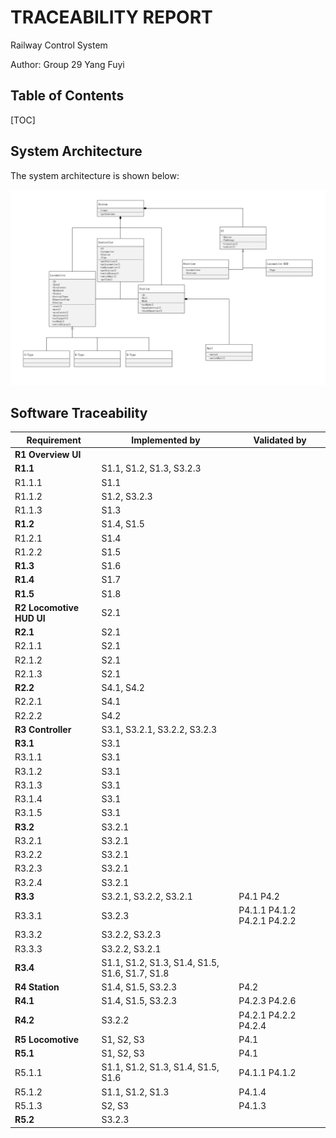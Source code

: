 #  TRACEABILITY REPORT

Railway Control System

Author: Group 29  Yang Fuyi



## Table of Contents 

[TOC]

## System Architecture

The system architecture is shown below:

![class_diagram_REQ.png](class_diagram_REQ.png)



## Software Traceability

| Requirement        | Implemented by | Validated by |
| ------------------ | -------------- | ------------ |
| **R1 Overview UI** |                |              |
| **R1.1**           | S1.1, S1.2, S1.3, S3.2.3 |              |
| R1.1.1             | S1.1 |              |
| R1.1.2             | S1.2, S3.2.3 |              |
| R1.1.3             | S1.3 |              |
| **R1.2**           | S1.4, S1.5 |              |
| R1.2.1             | S1.4 |              |
| R1.2.2             | S1.5 |              |
| **R1.3**           | S1.6 |              |
| **R1.4**           | S1.7 |              |
| **R1.5**           | S1.8 |              |
| **R2 Locomotive HUD UI** | S2.1 |              |
| **R2.1**           | S2.1 |              |
| R2.1.1             | S2.1 |              |
| R2.1.2             | S2.1 |              |
| R2.1.3             | S2.1 |              |
| **R2.2**           | S4.1, S4.2 |              |
| R2.2.1             | S4.1 |              |
| R2.2.2             | S4.2 |              |
| **R3 Controller**  | S3.1, S3.2.1, S3.2.2, S3.2.3 |              |
| **R3.1**           | S3.1 |              |
| R3.1.1             | S3.1 |              |
| R3.1.2             | S3.1 |              |
| R3.1.3             | S3.1 |              |
| R3.1.4             | S3.1 |              |
| R3.1.5             | S3.1 |              |
| **R3.2**           | S3.2.1 |              |
| R3.2.1             | S3.2.1 |              |
| R3.2.2             | S3.2.1 |              |
| R3.2.3             | S3.2.1 |              |
| R3.2.4             | S3.2.1 |              |
| **R3.3**           | S3.2.1, S3.2.2, S3.2.1 | P4.1 P4.2 |
| R3.3.1             | S3.2.3 | P4.1.1 P4.1.2 P4.2.1 P4.2.2 |
| R3.3.2             | S3.2.2, S3.2.3 |  |
| R3.3.3             | S3.2.2, S3.2.1 |              |
| **R3.4**           | S1.1, S1.2, S1.3, S1.4, S1.5, S1.6, S1.7, S1.8 |              |
| **R4 Station**     | S1.4, S1.5, S3.2.3 | P4.2 |
| **R4.1**           | S1.4, S1.5, S3.2.3 | P4.2.3 P4.2.6 |
| **R4.2** | S3.2.2 | P4.2.1 P4.2.2 P4.2.4 |
| **R5 Locomotive**  | S1, S2, S3 | P4.1 |
| **R5.1**           | S1, S2, S3 | P4.1 |
| R5.1.1             | S1.1, S1.2, S1.3, S1.4, S1.5, S1.6 | P4.1.1 P4.1.2 |
| R5.1.2             | S1.1, S1.2, S1.3 | P4.1.4 |
| R5.1.3             | S2, S3 | P4.1.3 |
| **R5.2**           | S3.2.3 |              |

